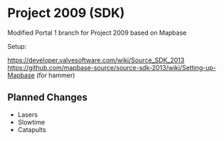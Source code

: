 # Project 2009 (SDK)
Modified Portal 1 branch for Project 2009 based on Mapbase

Setup:

https://developer.valvesoftware.com/wiki/Source_SDK_2013
https://github.com/mapbase-source/source-sdk-2013/wiki/Setting-up-Mapbase (for hammer)

## Planned Changes
- Lasers
- Slowtime
- Catapults
